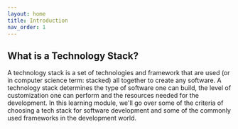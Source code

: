 ```yaml
---
layout: home
title: Introduction
nav_order: 1
---
```


## What is a Technology Stack?

A technology stack is a set of technologies and framework that are used (or in computer science term: stacked) all together to create any software. A technology stack determines the type of software one can build, the level of customization one can perform and the resources needed for the development. In this learning module, we'll go over some of the criteria of choosing a tech stack for software development and some of the commonly used frameworks in the development world.  
